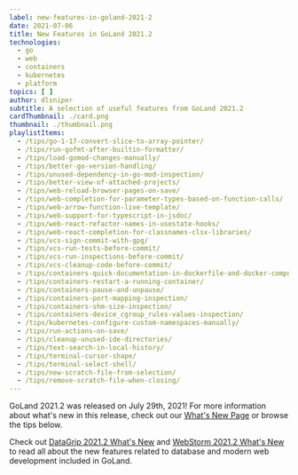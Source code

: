 ```yaml
---
label: new-features-in-goland-2021-2
date: 2021-07-06
title: New Features in GoLand 2021.2
technologies:
  - go
  - web
  - containers
  - kubernetes
  - platform
topics: [ ]
author: dlsniper
subtitle: A selection of useful features from GoLand 2021.2
cardThumbnail: ./card.png
thumbnail: ./thumbnail.png
playlistItems:
  - /tips/go-1-17-convert-slice-to-array-pointer/
  - /tips/run-gofmt-after-builtin-formatter/
  - /tips/load-gomod-changes-manually/
  - /tips/better-go-version-handling/
  - /tips/unused-dependency-in-go-mod-inspection/
  - /tips/better-view-of-attached-projects/
  - /tips/web-reload-browser-pages-on-save/
  - /tips/web-completion-for-parameter-types-based-on-function-calls/
  - /tips/web-arrow-function-live-template/
  - /tips/web-support-for-typescript-in-jsdoc/
  - /tips/web-react-refactor-names-in-usestate-hooks/
  - /tips/web-react-completion-for-classnames-clsx-libraries/
  - /tips/vcs-sign-commit-with-gpg/
  - /tips/vcs-run-tests-before-commit/
  - /tips/vcs-run-inspections-before-commit/
  - /tips/vcs-cleanup-code-before-commit/
  - /tips/containers-quick-documentation-in-dockerfile-and-docker-compose/
  - /tips/containers-restart-a-running-container/
  - /tips/containers-pause-and-unpause/
  - /tips/containers-port-mapping-inspection/
  - /tips/containers-shm-size-inspection/
  - /tips/containers-device_cgroup_rules-values-inspection/
  - /tips/kubernetes-configure-custom-namespaces-manually/
  - /tips/run-actions-on-save/
  - /tips/cleanup-unused-ide-directories/
  - /tips/text-search-in-local-history/
  - /tips/terminal-cursor-shape/
  - /tips/terminal-select-shell/
  - /tips/new-scratch-file-from-selection/
  - /tips/remove-scratch-file-when-closing/
---
```


GoLand 2021.2 was released on July 29th, 2021! For more information about what's new in this release, check out our [What's New Page](https://jetbrains.com/go/whatsnew) or browse the tips below.

Check out <a href="https://www.jetbrains.com/datagrip/whatsnew/">
DataGrip 2021.2 What's New</a>
and <a href="https://www.jetbrains.com/webstorm/whatsnew/">
WebStorm 2021.2 What's New</a> to read all about the new features related to database and modern web development included in GoLand.
